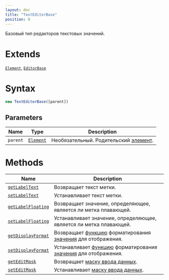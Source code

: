 ```yaml
---
layout: doc
title: "TextEditorBase"
position: 0
---
```


Базовый тип редакторов текстовых значений.

# Extends

[`Element`](../../Core/Elements/Element), [`EditorBase`](../EditorBase/)

# Syntax

```js
new TextEditorBase([parent])
```

## Parameters

|Name|Type|Description|
|----|----|-----------|
|`parent`|[`Element`](../../Core/Elements/Element)|Необязательный. Родительский [элемент](../../Core/Elements/Element).|

# Methods

|Name|Description|
|----|-----------|
|[`getLabelText`](TextEditorBase.getLabelText/)|Возвращает текст метки.|
|[`setLabelText`](TextEditorBase.setLabelText/)|Устанавливает текст метки.|
|[`getLabelFloating`](TextEditorBase.getLabelFloating/)|Возвращает значение, определяющее, является ли метка плавающей.|
|[`setLabelFloating`](TextEditorBase.setLabelFloating/)|Устанавливает значение, определяющее, является ли метка плавающей.|
|[`getDisplayFormat`](TextEditorBase.getDisplayFormat/)|Возвращает [функцию](../../Core/Script/) форматирования [значения](../EditorBase/EditorBase.getValue/) для отображения.|
|[`setDisplayFormat`](TextEditorBase.setDisplayFormat/)|Устанавливает [функцию](../../Core/Script/) форматирования [значения](../EditorBase/EditorBase.getValue/) для отображения.|
|[`getEditMask`](TextEditorBase.getEditMask/)|Возвращает [маску ввода данных](/docs/API/Core/EditMask/).|
|[`setEditMask`](TextEditorBase.setEditMask/)|Устанавливает [маску ввода данных](/docs/API/Core/EditMask/).|
